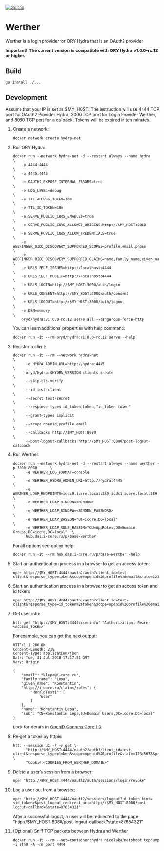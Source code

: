 [![GoDoc](https://godoc.das.i-core.ru/gopkg.i-core.ru/werther?status.svg)](https://godoc.das.i-core.ru/gopkg.i-core.ru/werther)

# Werther

Werther is a login provider for ORY Hydra that is an OAuth2 provider.

**Important!**
**The current version is compatible with ORY Hydra v1.0.0-rc.12 or higher.**

## Build
```
go install ./...
```

## Development

Assume that your IP is set as $MY_HOST. The instruction will use 4444 TCP port for OAuth2 Provider Hydra,
3000 TCP port for Login Provider Werther, and 8080 TCP port for a callback. Tokens will be expired in ten minutes.

1. Create a network:
    ```
    docker network create hydra-net
    ```

2. Run ORY Hydra:
    ```
    docker run --network hydra-net -d --restart always --name hydra                                          \
        -p 4444:4444                                                                                         \
        -p 4445:4445                                                                                         \
        -e OAUTH2_EXPOSE_INTERNAL_ERRORS=true                                                                \
        -e LOG_LEVEL=debug                                                                                   \
        -e TTL_ACCESS_TOKEN=10m                                                                              \
        -e TTL_ID_TOKEN=10m                                                                                  \
        -e SERVE_PUBLIC_CORS_ENABLED=true                                                                    \
        -e SERVE_PUBLIC_CORS_ALLOWED_ORIGINS=http://$MY_HOST:8080                                            \
        -e SERVE_PUBLIC_CORS_ALLOW_CREDENTIALS=true                                                          \
        -e WEBFINGER_OIDC_DISCOVERY_SUPPORTED_SCOPES=profile,email,phone                                     \
        -e WEBFINGER_OIDC_DISCOVERY_SUPPORTED_CLAIMS=name,family_name,given_name,nickname,email,phone_number \
        -e URLS_SELF_ISSUER=http://localhost:4444                                                            \
        -e URLS_SELF_PUBLIC=http://localhost:4444                                                            \
        -e URLS_LOGIN=http://$MY_HOST:3000/auth/login                                                        \
        -e URLS_CONSENT=http://$MY_HOST:3000/auth/consent                                                    \
        -e URLS_LOGOUT=http://$MY_HOST:3000/auth/logout                                                      \
        -e DSN=memory                                                                                        \
        oryd/hydra:v1.0.0-rc.12 serve all --dangerous-force-http
    ```

    You can learn additional properties with help command:
    ```
    docker run -it --rm oryd/hydra:v1.0.0-rc.12 serve --help
    ```

3. Register a client:
    ```
    docker run -it --rm --network hydra-net                                 \
          -e HYDRA_ADMIN_URL=http://hydra:4445                              \
          oryd/hydra:$HYDRA_VERSION clients create                          \
          --skip-tls-verify                                                 \
          --id test-client                                                  \
          --secret test-secret                                              \
          --response-types id_token,token,"id_token token"                  \
          --grant-types implicit                                            \
          --scope openid,profile,email                                      \
          --callbacks http://$MY_HOST:8080                                  \
          --post-logout-callbacks http://$MY_HOST:8080/post-logout-callback
    ```

4. Run Werther:
    ```
    docker run --network hydra-net -d --restart always --name werther -p 3000:8080      \
          -e WERTHER_LOG_FORMAT=console                                                 \
          -e WERTHER_HYDRA_ADMIN_URL=http://hydra:4445                                  \
          -e WERTHER_LDAP_ENDPOINTS=icdc0.icore.local:389,icdc1.icore.local:389         \
          -e WERTHER_LDAP_BINDDN=<BINDDN>                                               \
          -e WERTHER_LDAP_BINDPW=<BINDDN_PASSWORD>                                      \
          -e WERTHER_LDAP_BASEDN="DC=icore,DC=local"                                    \
          -e WERTHER_LDAP_ROLE_BASEDN="OU=AppRoles,OU=Domain Groups,DC=icore,DC=local"  \
          hub.das.i-core.ru/p/base-werther
    ```

    For all options see option help:
    ```
    docker run -it --rm hub.das.i-core.ru/p/base-werther -help
    ```

5. Start an authentication process in a browser to get an access token:
    ```
    open http://$MY_HOST:4444/oauth2/auth?client_id=test-client&response_type=token&scope=openid%20profile%20email&state=12345678
    ```
6. Start an authentication process in a browser to get an access token and id token:
    ```
    open http://$MY_HOST:4444/oauth2/auth?client_id=test-client&response_type=id_token%20token&scope=openid%20profile%20email&state=12345678&nonce=87654321
    ```

7. Get user info:
    ```
    http get "http://$MY_HOST:4444/userinfo" "Authorization: Bearer <ACCESS_TOKEN>"
    ```

    For example, you can get the next output:
    ```
    HTTP/1.1 200 OK
    Content-Length: 218
    Content-Type: application/json
    Date: Tue, 31 Jul 2018 17:17:51 GMT
    Vary: Origin

    {
        "email": "klepa@i-core.ru",
        "family_name": "Lepa",
        "given_name": "Konstantin",
        "http://i-core.ru/claims/roles": {
            "HeraldTest1": [
                "user"
            ]
        },
        "name": "Konstantin Lepa",
        "sub": "CN=Konstantin Lepa,OU=Domain Users,DC=icore,DC=local"
    }
    ```

    Look for details in [OpenID Connect Core 1.0](https://openid.net/specs/openid-connect-core-1_0.html#ClaimsParameter).

8. Re-get a token by httpie:
    ```
    http --session u1 -F -v get \
          "http://$MY_HOST:4444/oauth2/auth?client_id=test-client&response_type=token&scope=openid%20profile&state=12345678&prompt=none" \
          "Cookie:<COOKIES_FROM_WERTHER_DOMAIN>"
    ```

9. Delete a user's session from a browser:
    ```
    open "http://$MY_HOST:4444/oauth2/auth/sessions/login/revoke"
    ```

10. Log a user out from a browser:
    ```
    open "http://$MY_HOST:4444/oauth2/sessions/logout?id_token_hint=<id_token>&post_logout_redirect_uri=http://$MY_HOST:8080/post-logout-callback&state=87654321"
    ```
    After a successful logout, a user will be redirected to the page "http://$MY_HOST:8080/post-logout-callback?state=87654321".


11. (Optional) Sniff TCP packets between Hydra and Werther
    ```
    docker run -it --rm --net=container:hydra nicolaka/netshoot tcpdump -i eth0 -A -nn port 4444
    ```

